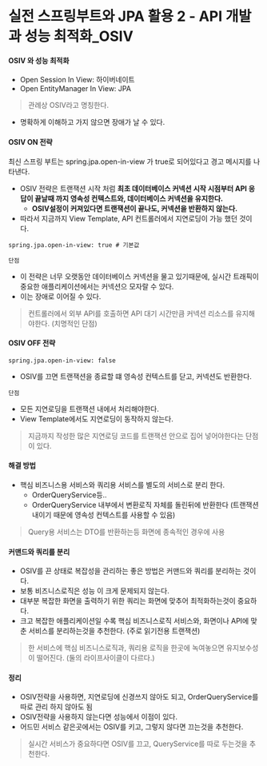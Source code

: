 # 실전 스프링부트와 JPA 활용 2 - API 개발과 성능 최적화_OSIV

#### OSIV 와 성능 최적화
- Open Session In View: 하이버네이트
- Open EntityManager In View: JPA

> 관례상 OSIV라고 명칭한다.

- 명확하게 이해하고 가지 않으면 장애가 날 수 있다.

#### OSIV ON 전략
최신 스프링 부트는 spring.jpa.open-in-view 가 true로 되어있다고 경고 메시지를 나타낸다.
- OSIV 전략은 트랜잭션 시작 처럼 **최초 데이터베이스 커넥션 시작 시점부터 API 응답이 끝날때 까지 영속성 컨텍스트와, 데이터베이스 커넥션을 유지한다.**
  - **OSIV설정이 커져있다면 트랜잭션이 끝나도, 커넥션을 반환하지 않는다.**
- 따라서 지금까지 View Template, API 컨트롤러에서 지연로딩이 가능 했던 것이다.

```properties
spring.jpa.open-in-view: true # 기본값
```

`단점`
- 이 전략은 너무 오랫동안 데이터베이스 커넥션을 물고 있기때문에, 실시간 트래픽이 중요한 애플리케이션에서는 커넥션으 모자랄 수 있다.
- 이는 장애로 이어질 수 있다.

> 컨트롤러에서 외부 API를 호출하면 API 대기 시간만큼 커넥션 리소스를 유지해야한다. (치명적인 단점)

#### OSIV OFF 전략

```properties
spring.jpa.open-in-view: false
```
- OSIV를 끄면 트랜잭션을 종료할 떄 영속성 컨텍스트를 닫고, 커넥션도 반환한다.

`단점`
- 모든 지연로딩을 트랜잭션 내에서 처리해야한다.
- View Template에서도 지연로딩이 동작하지 않는다.

> 지금까지 작성한 많은 지연로딩 코드를 트랜잭션 안으로 집어 넣어야한다는 단점이 있다.


#### 해결 방법
- 핵심 비즈니스용 서비스와 쿼리용 서비스를 별도의 서비스로 분리 한다.
  - OrderQueryService등..
  - OrderQueryService 내부에서 변환로직 자체를 돌린뒤에 반환한다 (트랜잭션 내이기 때문에 영속성 컨텍스트를 사용할 수 있음)

> Query용 서비스는 DTO를 반환하는등 화면에 종속적인 경우에 사용

#### 커맨드와 쿼리를 분리
- OSIV를 끈 상태로 복잡성을 관리하는 좋은 방법은 커맨드와 쿼리를 분리하는 것이다.
- 보통 비즈니스로직은 성능 이 크게 문제되지 않는다.
- 대부분 복잡한 화면을 출력하기 위한 쿼리는 화면에 맞추어 최적화하는것이 중요하다.
- 크고 복잡한 애플리케이션일 수록 핵심 비즈니스로직 서비스와, 화면이나 API에 맞춘 서비스를 분리하는것을 추천한다. (주로 읽기전용 트랜잭션)

> 한 서비스에 핵심 비즈니스로직과, 쿼리용 로직을 한곳에 녹여놓으면 유지보수성이 떨어진다. (둘의 라이프사이클이 다르다.)


#### 정리
- OSIV전략을 사용하면, 지연로딩에 신경쓰지 않아도 되고, OrderQueryService를 따로 관리 하지 않아도 됨
- OSIV전략을 사용하지 않는다면 성능에서 이점이 있다.
- 어드민 서비스 같은곳에서는 OSIV를 키고, 그렇지 않다면 끄는것을 추천한다.

> 실시간 서비스가 중요하다면 OSIV를 끄고, QueryService를 따로 두는것을 추천한다.
